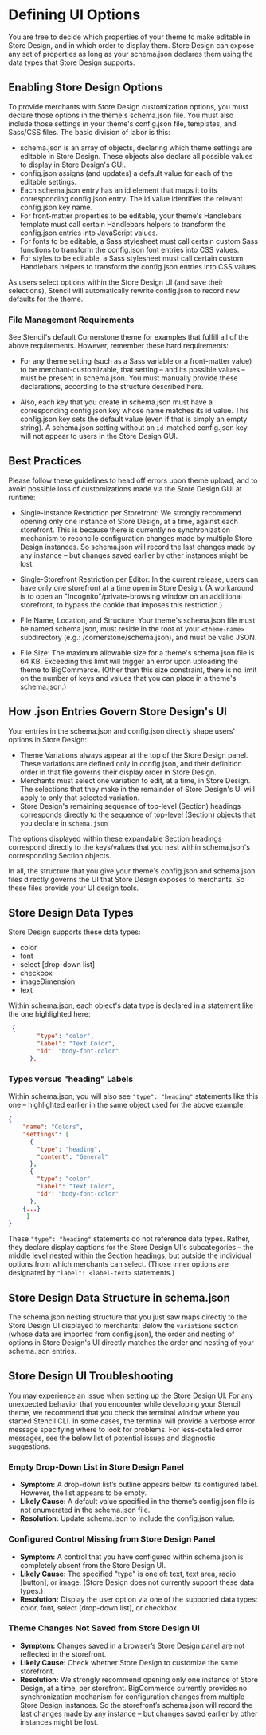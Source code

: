 # Defining UI Options

 

You are free to decide which properties of your theme to make editable in Store Design, and in which order to display them. Store Design can expose any set of properties as long as your <span class="fn">schema.json</span> declares them using the data types that Store Design supports.

## Enabling Store Design Options

To provide merchants with Store Design customization options, you must declare those options in the theme's <span class="fn">schema.json file</span>. You must also include those settings in your theme's <span class="fn">config.json</span> file, templates, and Sass/CSS files. The basic division of labor is this:
* <span class="fn">schema.json</span> is an array of objects, declaring which theme settings are editable in Store Design. These objects also declare all possible values to display in Store Design's GUI.
* <span class="fn">config.json</span> assigns (and updates) a default value for each of the editable settings.
* Each <span class="fn">schema.json</span> entry has an id element that maps it to its corresponding config.json entry. The id value identifies the relevant config.json key name.
* For front-matter properties to be editable, your theme's Handlebars template must call certain Handlebars helpers to transform the config.json entries into JavaScript values.
* For fonts to be editable, a Sass stylesheet must call certain custom Sass functions to transform the <span class="fn">config.json</span> font entries into CSS values.
* For styles to be editable, a Sass stylesheet must call certain custom Handlebars helpers to transform the <span class="fn">config.json</span> entries into CSS values.

As users select options within the Store Design UI (and save their selections), Stencil will automatically rewrite <span class="fn">config.json</span> to record new defaults for the theme.

### File Management Requirements

See Stencil's default Cornerstone theme for examples that fulfill all of the above requirements. However, remember these hard requirements:

* For any theme setting (such as a Sass variable or a front-matter value) to be merchant-customizable,
that setting – and its possible values – must be present in <span class="fn">schema.json</span>. You must manually provide these declarations, according to the structure described here.

* Also, each key that you create in schema.json must have a corresponding <span class="fn">config.json</span> key whose name matches its id value. This <span class="fn">config.json</span> key sets the default value (even if that is simply an empty string). A <span class="fn">schema.json</span> setting without an `id`-matched <span class="fn">config.json</span> key will not appear to users in the Store Design GUI.

## Best Practices

Please follow these guidelines to head off errors upon theme upload, and to avoid possible loss of customizations made via the Store Design GUI at runtime:

* Single-Instance Restriction per Storefront: We strongly recommend opening only one instance of Store Design, at a time, against each storefront. This is because there is currently no synchronization mechanism to reconcile configuration changes made by multiple Store Design instances. So <span class="fn">schema.json</span> will record the last changes made by any instance – but changes saved earlier by other instances might be lost.

* Single-Storefront Restriction per Editor: In the current release, users can have only one storefront at a time open in Store Design. (A workaround is to open an "Incognito"/private-browsing window on an additional storefront, to bypass the cookie that imposes this restriction.)

* File Name, Location, and Structure: Your theme's <span class="fn">schema.json</span> file must be named schema.json, must reside in the root of your `<theme-name>` subdirectory (e.g.: <span class="fp">/cornerstone/schema.json</span>), and must be valid JSON.

* File Size: The maximum allowable size for a theme's <span class="fn">schema.json</span> file is 64 KB. Exceeding this limit will trigger an error upon uploading the theme to BigCommerce. (Other than this size constraint, there is no limit on the number of keys and values that you can place in a theme's <span class="fn">schema.json</span>.)

## How .json Entries Govern Store Design's UI

Your entries in the <span class="fn">schema.json</span> and <span class="fn">config.json</span> directly shape users' options in Store Design:
* Theme Variations always appear at the top of the Store Design panel. These variations are defined only in <span class="fn">config.json</span>, and their definition order in that file governs their display order in Store Design.
* Merchants must select one variation to edit, at a time, in Store Design. The selections that they make in the remainder of Store Design's UI will apply to only that selected variation.
* Store Design's remaining sequence of top-level (Section) headings corresponds directly to the sequence of top-level (Section) objects that you declare in `schema.json`

The options displayed within these expandable Section headings correspond directly to the keys/values that you nest within <span class="fn">schema.json</span>'s corresponding Section objects.

In all, the structure that you give your theme's <span class="fn">config.json</span> and <span class="fn">schema.json</span> files directly governs the UI that Store Design exposes to merchants. So these files provide your UI design tools.

## Store Design Data Types

Store Design supports these data types:
* color
* font
* select [drop-down list]
* checkbox
* imageDimension
* text

Within <span class="fn">schema.json</span>, each object's data type is declared in a statement like the one highlighted here:

```json title="Example object data type declaration schema.json" lineNumbers
 {
        "type": "color",
        "label": "Text Color",
        "id": "body-font-color"
      },
```

### Types versus "heading" Labels

Within <span class="fn">schema.json</span>, you will also see `"type": "heading"` statements like this one – highlighted earlier in the same object used for the above example:

```json title="'Heading' type settings schema.json" lineNumbers highlightLines=[[5]]
{
    "name": "Colors",
    "settings": [
      {
        "type": "heading",
        "content": "General"
      },
      {
        "type": "color",
        "label": "Text Color",
        "id": "body-font-color"
      },
    {...}
     ]
}
```

These `"type": "heading"` statements do not reference data types. Rather, they declare display captions for the Store Design UI's subcategories – the middle level nested within the Section headings, but outside the individual options from which merchants can select. (Those inner options are designated by `"label": <label-text>` statements.)

## Store Design Data Structure in <span class="fn">schema.json</span> 

The <span class="fn">schema.json</span> nesting structure that you just saw maps directly to the Store Design UI displayed to merchants: Below the `variations` section (whose data are imported from <span class="fn">config.json</span>), the order and nesting of options in Store Design's UI directly matches the order and nesting of your <span class="fn">schema.json</span> entries.

## Store Design UI Troubleshooting

You may experience an issue when setting up the Store Design UI. For any unexpected behavior that you encounter while developing your Stencil theme, we recommend that you check the terminal window where you started Stencil CLI. In some cases, the terminal will provide a verbose error message specifying where to look for problems. For less-detailed error messages, see the below list of potential issues and diagnostic suggestions.

### Empty Drop-Down List in Store Design Panel

* **Symptom:** A drop-down list’s outline appears below its configured label. However, the list appears to be empty.
* **Likely Cause:** A default value specified in the theme’s config.json file is not enumerated in the schema.json file.
* **Resolution:** Update schema.json to include the config.json value.

### Configured Control Missing from Store Design Panel
* **Symptom:** A control that you have configured within schema.json is completely absent from the Store Design UI.
* **Likely Cause:** The specified "type" is one of: text, text area, radio [button], or image. (Store Design does not currently support these data types.)
* **Resolution:** Display the user option via one of the supported data types: color, font, select [drop-down list], or checkbox.

### Theme Changes Not Saved from Store Design UI
* **Symptom:** Changes saved in a browser’s Store Design panel are not reflected in the storefront.
* **Likely Cause:** Check whether Store Design to customize the same storefront.
* **Resolution:** We strongly recommend opening only one instance of Store Design, at a time, per storefront. BigCommerce currently provides no synchronization mechanism for configuration changes from multiple Store Design instances. So the storefront’s schema.json will record the last changes made by any instance – but changes saved earlier by other instances might be lost.
